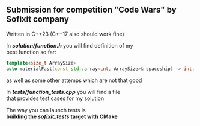 ## Submission for competition "Code Wars" by Sofixit company
Written in C++23 (C++17 also should work fine)

In *__solution/function.h__* you will find definition of my <br>
best function so far:
```cpp
template<size_t ArraySize>
auto materialFast(const std::array<int, ArraySize>& spaceship) -> int;
```

as well as some other attemps which are not that good

In *__tests/function_tests.cpp__* you will find a file <br>
that provides test cases for my solution

The way you can launch tests is <br>
__building the *sofixit_tests* target with CMake__